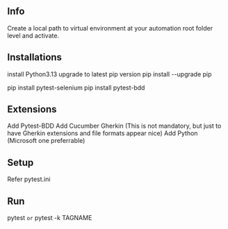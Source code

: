 ## Info
Create a local path to virtual environment at your automation root folder level and activate.

## Installations
install Python3.13
upgrade to latest pip version
pip install --upgrade pip

pip install pytest-selenium
pip install pytest-bdd

## Extensions
Add Pytest-BDD
Add Cucumber Gherkin (This is not mandatory, but just to have Gherkin extensions and file formats appear nice)
Add Python (Microsoft one preferrable)

## Setup
Refer pytest.ini

## Run
pytest
```or```
pytest -k TAGNAME 